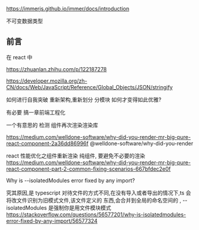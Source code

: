 https://immerjs.github.io/immer/docs/introduction

不可变数据类型

## 前言

在 react 中

https://zhuanlan.zhihu.com/p/122187278

https://developer.mozilla.org/zh-CN/docs/Web/JavaScript/Reference/Global_Objects/JSON/stringify

如何进行自我突破
重新架构,重新划分
分模块
如何才变得如此优雅?

有必要 搞一章前端工程化

一个有意思的 检测 组件再次渲染渲染库

https://medium.com/welldone-software/why-did-you-render-mr-big-pure-react-component-2a36dd86996f
@welldone-software/why-did-you-render

react 性能优化之组件重新渲染 纯组件, 要避免不必要的渲染
https://medium.com/welldone-software/why-did-you-render-mr-big-pure-react-component-part-2-common-fixing-scenarios-667bfdec2e0f

Why is --isolatedModules error fixed by any import?

究其原因,是 typescript 对待文件的方式不同,在没有导入或者导出的情况下,ts 会将改文件识别为旧模式文件,该文件定义的 东西,会合并到全局的命名空间的 ,
--isolatedModules 是强制你是用文件模块模式
https://stackoverflow.com/questions/56577201/why-is-isolatedmodules-error-fixed-by-any-import/56577324
